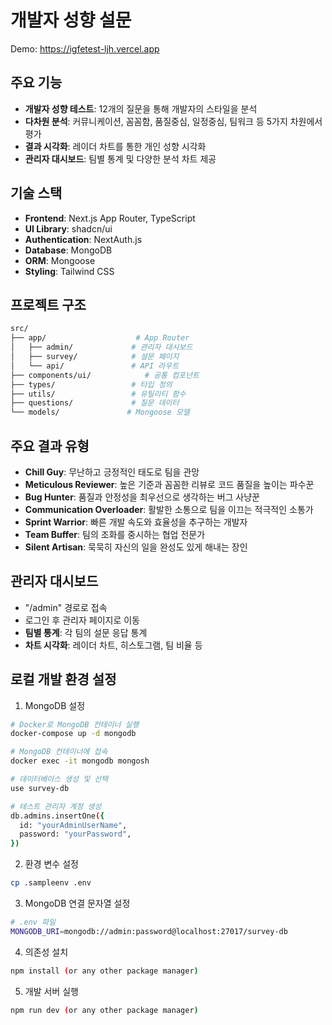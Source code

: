 # 개발자 성향 설문
Demo: https://igfetest-ljh.vercel.app

## 주요 기능

- **개발자 성향 테스트**: 12개의 질문을 통해 개발자의 스타일을 분석
- **다차원 분석**: 커뮤니케이션, 꼼꼼함, 품질중심, 일정중심, 팀워크 등 5가지 차원에서 평가
- **결과 시각화**: 레이더 차트를 통한 개인 성향 시각화
- **관리자 대시보드**: 팀별 통계 및 다양한 분석 차트 제공

## 기술 스택

- **Frontend**: Next.js App Router, TypeScript
- **UI Library**: shadcn/ui
- **Authentication**: NextAuth.js
- **Database**: MongoDB
- **ORM**: Mongoose
- **Styling**: Tailwind CSS

## 프로젝트 구조
```bash
src/
├── app/                    # App Router
│   ├── admin/             # 관리자 대시보드
│   ├── survey/            # 설문 페이지
│   └── api/               # API 라우트
├── components/ui/            # 공통 컴포넌트
├── types/                 # 타입 정의
├── utils/                 # 유틸리티 함수
├── questions/             # 질문 데이터
└── models/               # Mongoose 모델
```

## 주요 결과 유형

- **Chill Guy**: 무난하고 긍정적인 태도로 팀을 관망
- **Meticulous Reviewer**: 높은 기준과 꼼꼼한 리뷰로 코드 품질을 높이는 파수꾼
- **Bug Hunter**: 품질과 안정성을 최우선으로 생각하는 버그 사냥꾼
- **Communication Overloader**: 활발한 소통으로 팀을 이끄는 적극적인 소통가
- **Sprint Warrior**: 빠른 개발 속도와 효율성을 추구하는 개발자
- **Team Buffer**: 팀의 조화를 중시하는 협업 전문가
- **Silent Artisan**: 묵묵히 자신의 일을 완성도 있게 해내는 장인

## 관리자 대시보드
- "/admin" 경로로 접속
- 로그인 후 관리자 페이지로 이동
- **팀별 통계**: 각 팀의 설문 응답 통계
- **차트 시각화**: 레이더 차트, 히스토그램, 팀 비율 등

## 로컬 개발 환경 설정

1. MongoDB 설정

```bash
# Docker로 MongoDB 컨테이너 실행
docker-compose up -d mongodb

# MongoDB 컨테이너에 접속
docker exec -it mongodb mongosh

# 데이터베이스 생성 및 선택
use survey-db

# 테스트 관리자 계정 생성
db.admins.insertOne({
  id: "yourAdminUserName",
  password: "yourPassword",
})
```

2. 환경 변수 설정
```bash
cp .sampleenv .env
```

3. MongoDB 연결 문자열 설정
```bash
# .env 파일
MONGODB_URI=mongodb://admin:password@localhost:27017/survey-db
```

4. 의존성 설치
```bash
npm install (or any other package manager)
```

5. 개발 서버 실행
```bash
npm run dev (or any other package manager)
```

